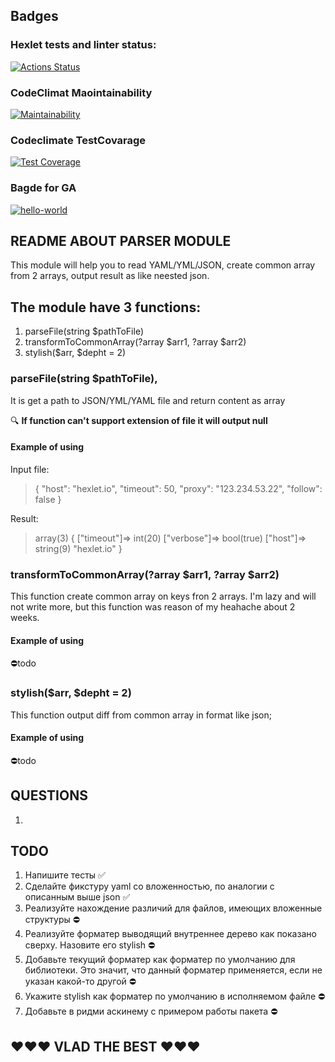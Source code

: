 ## Badges

### Hexlet tests and linter status:

[![Actions Status](https://github.com/marmadukeone/php-project-48/workflows/hexlet-check/badge.svg)](https://github.com/marmadukeone/php-project-48/actions)

### CodeClimat Maointainability

[![Maintainability](https://api.codeclimate.com/v1/badges/a74afdf2d4a9c6d51805/maintainability)](https://codeclimate.com/github/marmadukeone/php-project-48/maintainability)

### Codeclimate TestCovarage

[![Test Coverage](https://api.codeclimate.com/v1/badges/a74afdf2d4a9c6d51805/test_coverage)](https://codeclimate.com/github/marmadukeone/php-project-48/test_coverage)

### Bagde for GA

[![hello-world](https://github.com/marmadukeone/php-project-48/actions/workflows/hello-world.yml/badge.svg?branch=main)](https://github.com/marmadukeone/php-project-48/actions/workflows/hello-world.yml)

## README ABOUT PARSER MODULE

This module will help you to read YAML/YML/JSON, create common array from 2 arrays, output result as like neested json.

## The module have 3 functions:
1. parseFile(string $pathToFile)
2. transformToCommonArray(?array $arr1, ?array $arr2)
3. stylish($arr, $depht = 2)

### parseFile(string $pathToFile), 
It is get a path to JSON/YML/YAML file and return content as array

🔍 **If function can't support extension of file it will output null**

#### Example of using

Input file:

> {
> "host": "hexlet.io",
> "timeout": 50,
> "proxy": "123.234.53.22",
> "follow": false
> }

Result:
>array(3) {
>  ["timeout"]=>
>  int(20)
>  ["verbose"]=>
>  bool(true)
>  ["host"]=>
> string(9) "hexlet.io"
>}

### transformToCommonArray(?array $arr1, ?array $arr2)
This function create common array on keys fron 2 arrays. I'm lazy and will not write more, but this function was reason of my heahache about 2 weeks. 

#### Example of using
⛔️todo

### stylish($arr, $depht = 2)
This function output diff from common array in format like json;

#### Example of using
⛔️todo



## QUESTIONS

1.

## TODO
1. Напишите тесты ✅
2. Сделайте фикстуру yaml со вложенностью, по аналогии с описанным выше json ✅
3. Реализуйте нахождение различий для файлов, имеющих вложенные структуры ⛔️
4. Реализуйте форматер выводящий внутреннее дерево как показано сверху. Назовите его stylish ⛔️
5. Добавьте текущий форматер как форматер по умолчанию для библиотеки. Это значит, что данный форматер применяется, если не указан какой-то другой ⛔️
6. Укажите stylish как форматер по умолчанию в исполняемом файле ⛔️
7. Добавьте в ридми аскинему с примером работы пакета ⛔️


## ❤️❤️❤️ VLAD THE BEST ❤️❤️❤️
